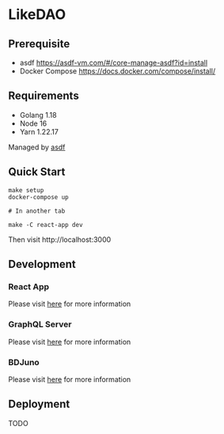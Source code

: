 # LikeDAO

## Prerequisite

- asdf https://asdf-vm.com/#/core-manage-asdf?id=install
- Docker Compose https://docs.docker.com/compose/install/

## Requirements

- Golang 1.18
- Node 16
- Yarn 1.22.17

Managed by [asdf](https://github.com/asdf-vm/asdf)

## Quick Start

```
make setup
docker-compose up

# In another tab

make -C react-app dev
```

Then visit http://localhost:3000

## Development

### React App

Please visit [here](./react-app/README.md#development) for more information

### GraphQL Server

Please visit [here](./graphql-server/README.md#development) for more information

### BDJuno

Please visit [here](./bdjuno/README.md#development) for more information

## Deployment

TODO
